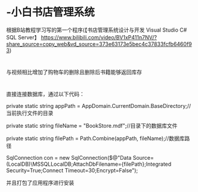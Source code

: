# -小白书店管理系统
根据B站教程学习写的第一个程序(【书店管理系统设计与开发   Visual Studio   C#   SQL Server】 https://www.bilibili.com/video/BV1xP411n7NV/?share_source=copy_web&vd_source=373e63173e5bec4c37833fcfb6460f93)
#
与视频相比增加了购物车的删除且删除后书籍能够返回库存
#
直接连接数据库，通过以下代码：

private static string appPath = AppDomain.CurrentDomain.BaseDirectory;//当前执行文件的目录

private static string fileName = "BookStore.mdf";//目录下的数据库文件

private static string filePath = Path.Combine(appPath, fileName);//数据库路径

SqlConnection con = new SqlConnection($@"Data Source=(LocalDB)\MSSQLLocalDB;AttachDbFilename={filePath};Integrated Security=True;Connect Timeout=30;Encrypt=False");

并且打包了应用程序进行安装
